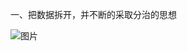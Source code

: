 一、把数据拆开，并不断的采取分治的思想

![图片](https://user-images.githubusercontent.com/38878365/182781904-839f49bf-801a-4eb8-bdc5-81e16c7a47c9.png)
